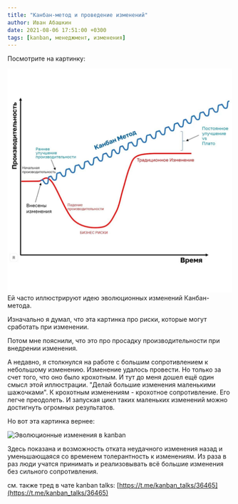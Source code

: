 ```yaml
---
title: "Канбан-метод и проведение изменений"
author: Иван Абашкин
date: 2021-08-06 17:51:00 +0300
tags: [kanban, менеджмент, изменения]
---
```

Посмотрите на картинку:

![Эволюционные изменения](res/Pasted%20image%2020220114170846.png)
Ей часто иллюстрируют идею эволюционных изменений Канбан-метода.

Изначально я думал, что эта картинка про риски, которые могут сработать при изменении.

Потом мне пояснили, что это про просадку производительности при внедрении изменения.

А недавно, я столкнулся на работе с большим сопротивлением к небольшому изменению. Изменение удалось провести. Но только за счет того, что оно было крохотным.
И тут до меня дошел ещё один смысл этой иллюстрации.
"Делай большие изменения маленькими шажочками". К крохотным изменениям - крохотное сопротивление. Его легче преодолеть. И запуская цикл таких маленьких изменений можно достигнуть огромных результатов.

Но вот эта картинка вернее:

![Эволюционные изменения в kanban](posts/res/Pasted%20image%20210727152038.png)

Здесь показана и возможность отката неудачного изменения назад и уменьшающаяся со временем толерантность к изменениям. Из раза в раз люди учатся принимать и реализовывать всё большие изменения без сильного сопротивления.

см. также тред в чате kanban talks: [https://t.me/kanban_talks/36465](https://t.me/kanban_talks/36465)
